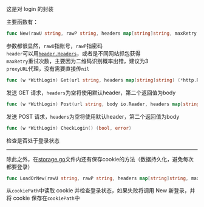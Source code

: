 这是对 login 的封装

主要函数有：
```go
func New(rawU string, rawP string, headers map[string]string, maxRetry int, proxyURL *url.URL) (*WithLogin, error)
```
参数都很显然，`rawU`指账号，`rawP`指密码  
`header`可以用[`header.Headers`](../header/header.go)，或者是不同网站抓包获得  
`maxRetry`重试次数，主要因为二维码识别概率出错，建议为3  
`proxyURL`代理，没有需要直接传`nil`

```go
func (w *WithLogin) Get(url string, headers map[string]string) (*http.Response, []byte, error)
```
发送 GET 请求，`headers`为空将使用默认header，第二个返回值为body

```go
func (w *WithLogin) Post(url string, body io.Reader, headers map[string]string) (*http.Response, []byte, error)
```
发送 POST 请求，`headers`为空将使用默认header，第二个返回值为body

```go
func (w *WithLogin) CheckLogin() (bool, error)
```
检查是否处于登录状态

---
除此之外，在[storage.go](./storage.go)文件内还有保存cookie的方法（数据持久化，避免每次都要登录）
```go
func LoadOrNew(rawU string, rawP string, headers map[string]string, maxRetry int, proxyURL *url.URL, cookiePath string) (*WithLogin, error)
```
从`cookiePath`中读取 cookie 并检查登录状态，如果失败将调用 New 新登录，并将 cookie 保存在`cookiePath`中
